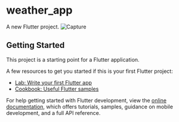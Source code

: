 # weather_app

A new Flutter project.
![Capture](https://github.com/raihansikdar/Ostad-Flutter-Development/assets/62495168/bd6a419d-1db9-4feb-9a72-31f45d44a730)

## Getting Started

This project is a starting point for a Flutter application.

A few resources to get you started if this is your first Flutter project:

- [Lab: Write your first Flutter app](https://docs.flutter.dev/get-started/codelab)
- [Cookbook: Useful Flutter samples](https://docs.flutter.dev/cookbook)

For help getting started with Flutter development, view the
[online documentation](https://docs.flutter.dev/), which offers tutorials,
samples, guidance on mobile development, and a full API reference.
